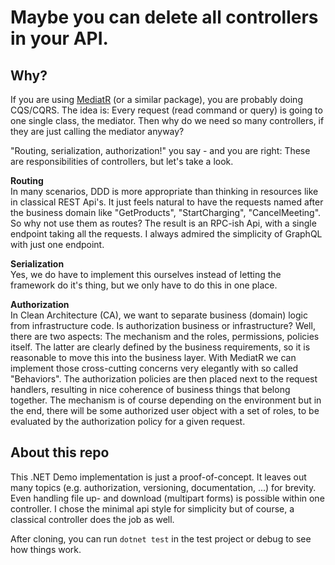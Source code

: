 # Maybe you can delete all controllers in your API.

## Why?

If you are using [MediatR](https://github.com/jbogard/MediatR) (or a similar package), you are probably doing CQS/CQRS.
The idea is: Every request (read command or query) is going to one single class, the mediator.
Then why do we need so many controllers, if they are just calling the mediator anyway?

"Routing, serialization, authorization!" you say - and you are right: These are responsibilities of controllers, but let's take a look.

**Routing**  
In many scenarios, DDD is more appropriate than thinking in resources like in classical REST Api's.
It just feels natural to have the requests named after the business domain like "GetProducts", "StartCharging", "CancelMeeting".
So why not use them as routes?
The result is an RPC-ish Api, with a single endpoint taking all the requests. 
I always admired the simplicity of GraphQL with just one endpoint.

**Serialization**  
Yes, we do have to implement this ourselves instead of letting the framework do it's thing, but we only have to do this in one place.

**Authorization**  
In Clean Architecture (CA), we want to separate business (domain) logic from infrastructure code.
Is authorization business or infrastructure?
Well, there are two aspects: The mechanism and the roles, permissions, policies itself.
The latter are clearly defined by the business requirements, so it is reasonable to move this into the business layer.
With MediatR we can implement those cross-cutting concerns very elegantly with so called "Behaviors".
The authorization policies are then placed next to the request handlers, resulting in nice coherence of business things that belong together.
The mechanism is of course depending on the environment but in the end, there will be some authorized user object with a set of roles, to be evaluated by the authorization policy for a given request.


## About this repo

This .NET Demo implementation is just a proof-of-concept. 
It leaves out many topics (e.g. authorization, versioning, documentation, ...) for brevity.
Even handling file up- and download (multipart forms) is possible within one controller.
I chose the minimal api style for simplicity but of course, a classical controller does the job as well.

After cloning, you can run `dotnet test` in the test project or debug to see how things work.


